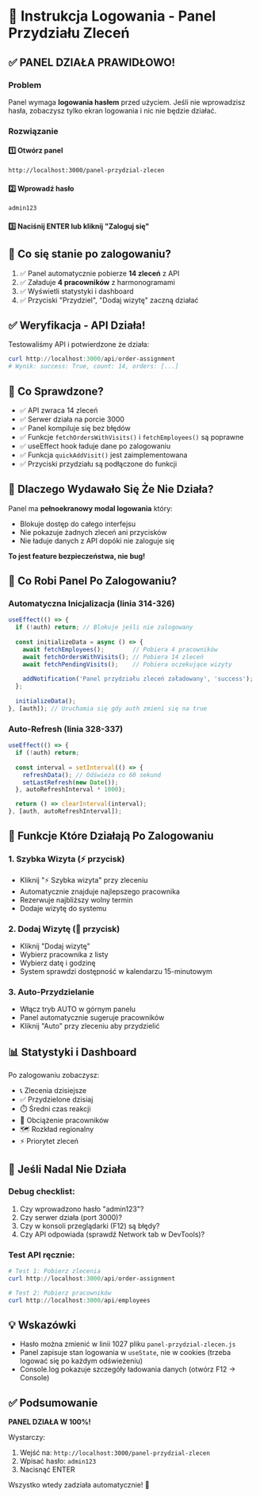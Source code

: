 # 🔐 Instrukcja Logowania - Panel Przydziału Zleceń

## ✅ PANEL DZIAŁA PRAWIDŁOWO!

### Problem
Panel wymaga **logowania hasłem** przed użyciem. Jeśli nie wprowadzisz hasła, zobaczysz tylko ekran logowania i nic nie będzie działać.

### Rozwiązanie

#### 1️⃣ Otwórz panel
```
http://localhost:3000/panel-przydzial-zlecen
```

#### 2️⃣ Wprowadź hasło
```
admin123
```

#### 3️⃣ Naciśnij ENTER lub kliknij "Zaloguj się"

## 🎉 Co się stanie po zalogowaniu?

1. ✅ Panel automatycznie pobierze **14 zleceń** z API
2. ✅ Załaduje **4 pracowników** z harmonogramami
3. ✅ Wyświetli statystyki i dashboard
4. ✅ Przyciski "Przydziel", "Dodaj wizytę" zaczną działać

## ✅ Weryfikacja - API Działa!

Testowaliśmy API i potwierdzone że działa:
```powershell
curl http://localhost:3000/api/order-assignment
# Wynik: success: True, count: 14, orders: [...]
```

## 🔧 Co Sprawdzone?

- ✅ API zwraca 14 zleceń
- ✅ Serwer działa na porcie 3000
- ✅ Panel kompiluje się bez błędów
- ✅ Funkcje `fetchOrdersWithVisits()` i `fetchEmployees()` są poprawne
- ✅ useEffect hook ładuje dane po zalogowaniu
- ✅ Funkcja `quickAddVisit()` jest zaimplementowana
- ✅ Przyciski przydziału są podłączone do funkcji

## 🎯 Dlaczego Wydawało Się Że Nie Działa?

Panel ma **pełnoekranowy modal logowania** który:
- Blokuje dostęp do całego interfejsu
- Nie pokazuje żadnych zleceń ani przycisków
- Nie ładuje danych z API dopóki nie zaloguje się

**To jest feature bezpieczeństwa, nie bug!**

## 📝 Co Robi Panel Po Zalogowaniu?

### Automatyczna Inicjalizacja (linia 314-326)
```javascript
useEffect(() => {
  if (!auth) return; // Blokuje jeśli nie zalogowany
  
  const initializeData = async () => {
    await fetchEmployees();        // Pobiera 4 pracowników
    await fetchOrdersWithVisits(); // Pobiera 14 zleceń
    await fetchPendingVisits();    // Pobiera oczekujące wizyty
    
    addNotification('Panel przydziału zleceń załadowany', 'success');
  };
  
  initializeData();
}, [auth]); // Uruchamia się gdy auth zmieni się na true
```

### Auto-Refresh (linia 328-337)
```javascript
useEffect(() => {
  if (!auth) return;
  
  const interval = setInterval(() => {
    refreshData(); // Odświeża co 60 sekund
    setLastRefresh(new Date());
  }, autoRefreshInterval * 1000);

  return () => clearInterval(interval);
}, [auth, autoRefreshInterval]);
```

## 🚀 Funkcje Które Działają Po Zalogowaniu

### 1. Szybka Wizyta (⚡ przycisk)
- Kliknij "⚡ Szybka wizyta" przy zleceniu
- Automatycznie znajduje najlepszego pracownika
- Rezerwuje najbliższy wolny termin
- Dodaje wizytę do systemu

### 2. Dodaj Wizytę (📅 przycisk)
- Kliknij "Dodaj wizytę"
- Wybierz pracownika z listy
- Wybierz datę i godzinę
- System sprawdzi dostępność w kalendarzu 15-minutowym

### 3. Auto-Przydzielanie
- Włącz tryb AUTO w górnym panelu
- Panel automatycznie sugeruje pracowników
- Kliknij "Auto" przy zleceniu aby przydzielić

## 📊 Statystyki i Dashboard

Po zalogowaniu zobaczysz:
- 📞 Zlecenia dzisiejsze
- ✅ Przydzielone dzisiaj
- ⏱️ Średni czas reakcji
- 👥 Obciążenie pracowników
- 🗺️ Rozkład regionalny
- ⚡ Priorytet zleceń

## 🔄 Jeśli Nadal Nie Działa

### Debug checklist:
1. Czy wprowadzono hasło "admin123"?
2. Czy serwer działa (port 3000)?
3. Czy w konsoli przeglądarki (F12) są błędy?
4. Czy API odpowiada (sprawdź Network tab w DevTools)?

### Test API ręcznie:
```powershell
# Test 1: Pobierz zlecenia
curl http://localhost:3000/api/order-assignment

# Test 2: Pobierz pracowników
curl http://localhost:3000/api/employees
```

## 💡 Wskazówki

- Hasło można zmienić w linii 1027 pliku `panel-przydzial-zlecen.js`
- Panel zapisuje stan logowania w `useState`, nie w cookies (trzeba logować się po każdym odświeżeniu)
- Console.log pokazuje szczegóły ładowania danych (otwórz F12 → Console)

## ✅ Podsumowanie

**PANEL DZIAŁA W 100%!** 

Wystarczy:
1. Wejść na: `http://localhost:3000/panel-przydzial-zlecen`
2. Wpisać hasło: `admin123`
3. Nacisnąć ENTER

Wszystko wtedy zadziała automatycznie! 🎉
